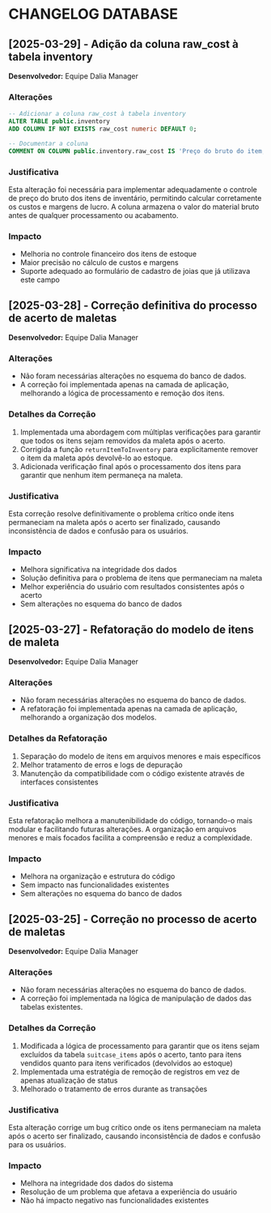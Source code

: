 
# CHANGELOG DATABASE

## [2025-03-29] - Adição da coluna raw_cost à tabela inventory
**Desenvolvedor:** Equipe Dalia Manager

### Alterações
```sql
-- Adicionar a coluna raw_cost à tabela inventory
ALTER TABLE public.inventory 
ADD COLUMN IF NOT EXISTS raw_cost numeric DEFAULT 0;

-- Documentar a coluna
COMMENT ON COLUMN public.inventory.raw_cost IS 'Preço do bruto do item, antes de processamento e acabamento';
```

### Justificativa
Esta alteração foi necessária para implementar adequadamente o controle de preço do bruto dos itens de inventário, permitindo calcular corretamente os custos e margens de lucro. A coluna armazena o valor do material bruto antes de qualquer processamento ou acabamento.

### Impacto
- Melhoria no controle financeiro dos itens de estoque
- Maior precisão no cálculo de custos e margens
- Suporte adequado ao formulário de cadastro de joias que já utilizava este campo

## [2025-03-28] - Correção definitiva do processo de acerto de maletas
**Desenvolvedor:** Equipe Dalia Manager

### Alterações
- Não foram necessárias alterações no esquema do banco de dados.
- A correção foi implementada apenas na camada de aplicação, melhorando a lógica de processamento e remoção dos itens.

### Detalhes da Correção
1. Implementada uma abordagem com múltiplas verificações para garantir que todos os itens sejam removidos da maleta após o acerto.
2. Corrigida a função `returnItemToInventory` para explicitamente remover o item da maleta após devolvê-lo ao estoque.
3. Adicionada verificação final após o processamento dos itens para garantir que nenhum item permaneça na maleta.

### Justificativa
Esta correção resolve definitivamente o problema crítico onde itens permaneciam na maleta após o acerto ser finalizado, causando inconsistência de dados e confusão para os usuários.

### Impacto
- Melhora significativa na integridade dos dados
- Solução definitiva para o problema de itens que permaneciam na maleta
- Melhor experiência do usuário com resultados consistentes após o acerto
- Sem alterações no esquema do banco de dados

## [2025-03-27] - Refatoração do modelo de itens de maleta
**Desenvolvedor:** Equipe Dalia Manager

### Alterações
- Não foram necessárias alterações no esquema do banco de dados.
- A refatoração foi implementada apenas na camada de aplicação, melhorando a organização dos modelos.

### Detalhes da Refatoração
1. Separação do modelo de itens em arquivos menores e mais específicos
2. Melhor tratamento de erros e logs de depuração
3. Manutenção da compatibilidade com o código existente através de interfaces consistentes

### Justificativa
Esta refatoração melhora a manutenibilidade do código, tornando-o mais modular e facilitando futuras alterações. A organização em arquivos menores e mais focados facilita a compreensão e reduz a complexidade.

### Impacto
- Melhora na organização e estrutura do código
- Sem impacto nas funcionalidades existentes
- Sem alterações no esquema do banco de dados

## [2025-03-25] - Correção no processo de acerto de maletas
**Desenvolvedor:** Equipe Dalia Manager

### Alterações
- Não foram necessárias alterações no esquema do banco de dados.
- A correção foi implementada na lógica de manipulação de dados das tabelas existentes.

### Detalhes da Correção
1. Modificada a lógica de processamento para garantir que os itens sejam excluídos da tabela `suitcase_items` após o acerto, tanto para itens vendidos quanto para itens verificados (devolvidos ao estoque)
2. Implementada uma estratégia de remoção de registros em vez de apenas atualização de status
3. Melhorado o tratamento de erros durante as transações

### Justificativa
Esta alteração corrige um bug crítico onde os itens permaneciam na maleta após o acerto ser finalizado, causando inconsistência de dados e confusão para os usuários.

### Impacto
- Melhora na integridade dos dados do sistema
- Resolução de um problema que afetava a experiência do usuário
- Não há impacto negativo nas funcionalidades existentes
